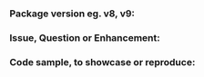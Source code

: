 ### Package version eg. v8, v9: 



### Issue, Question or Enhancement:



### Code sample, to showcase or reproduce:

```go

```
